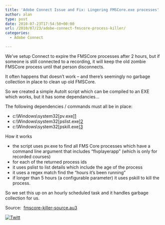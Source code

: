 ```yaml
---
title: 'Adobe Connect Issue and Fix: Lingering FMSCore.exe processes'
author: alan
type: post
date: 2010-07-23T17:54:50+00:00
url: /2010/07/23/adobe-connect-fmscore-process-killer/
categories:
  - Adobe Connect

---
```

We&#8217;ve setup Connect to expire the FMSCore processes after 2 hours, but if someone is still connected to a recording, it will keep the old zombie FMSCore process until that person disconnects.

It often happens that doesn&#8217;t work &#8211; and there&#8217;s seemingly no garbage collection in place to clean up old FMSCore.

So we created a simple AutoIt script which can be compiled to an EXE which works, but it has some dependancies&#8230;

The following dependencies / commands must all be in place:

  * c:\Windows\system32\[pv.exe][1]
  * c:\Windows\system32\[pslist.exe][2]
  * c:\Windows\system32\[pskill.exe][3]

How it works

  * the script uses pv.exe to find all FMS Core processes which have a command line argument that includes &#8220;flvplayerapp&#8221; (which is only for recorded courses)
  * for each of the returned process ids
  * it uses pslist to list details which include the age of the process
  * it uses a regex match find the &#8220;hours it&#8217;s been running&#8221;
  * if longer than 5 hours (a configurable parameter) it uses pskill to kill the process.

So we set this up on an hourly scheduled task and it handles garbage collection for us.

Source:  [fmscore-killer-source.au3][4]

<div class="twttr_button">
  <a href="http://twitter.com/share?url=https://zeroasterisk.com/2010/07/23/adobe-connect-fmscore-process-killer/&text=Adobe+Connect+Issue+and+Fix%3A+Lingering+FMSCore.exe+processes" target="_blank" title="Click here if you like this article."> <img src="http://zeroasterisk.com/wp-content/plugins/twitter-plugin/images/twitt.gif" alt="Twitt" /> </a>
</div>

 [1]: http://www.teamcti.com/pview/prcview.htm
 [2]: http://technet.microsoft.com/en-us/sysinternals/bb896682.aspx
 [3]: http://technet.microsoft.com/en-us/sysinternals/bb896683.aspx
 [4]: https://zeroasterisk.com/wp-content/uploads/2010/07/fmscore-killer-source.au3_.txt